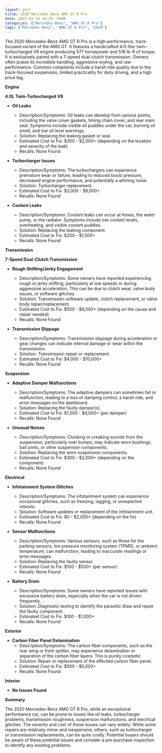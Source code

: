 ```yaml
---
layout: post
title: 2020 Mercedes-Benz AMG GT R Pro
date: 2025-03-19 10:29 -0400
categories: ["Mercedes-Benz", "AMG GT R Pro"]
tags: ["Mercedes-Benz", "AMG GT R Pro", "2020"]
---
```

The 2020 Mercedes-Benz AMG GT R Pro is a high-performance, track-focused variant of the AMG GT. It features a handcrafted 4.0-liter twin-turbocharged V8 engine producing 577 horsepower and 516 lb-ft of torque. It is exclusively paired with a 7-speed dual-clutch transmission. Owners often praise its incredible handling, aggressive styling, and raw performance. Common complaints include a harsh ride quality due to the track-focused suspension, limited practicality for daily driving, and a high price tag.

**Engine**

**4.0L Twin-Turbocharged V8**
* **Oil Leaks**
    * Description/Symptoms: Oil leaks can develop from various points, including the valve cover gaskets, timing chain cover, and rear main seal. Symptoms include visible oil puddles under the car, burning oil smell, and low oil level warnings.
    * Solution: Replacing the leaking gasket or seal.
    * Estimated Cost to Fix: $300 - $2,000+ (depending on the location and severity of the leak)
    * Recalls: None Found

* **Turbocharger Issues**
    * Description/Symptoms: The turbochargers can experience premature wear or failure, leading to reduced boost pressure, decreased engine performance, and potentially a whining noise.
    * Solution: Turbocharger replacement.
    * Estimated Cost to Fix: $3,000 - $6,000+
    * Recalls: None Found

* **Coolant Leaks**
    * Description/Symptoms: Coolant leaks can occur at hoses, the water pump, or the radiator. Symptoms include low coolant levels, overheating, and visible coolant puddles.
    * Solution: Replacing the leaking component.
    * Estimated Cost to Fix: $200 - $1,500+
    * Recalls: None Found

**Transmission**

**7-Speed Dual-Clutch Transmission**

* **Rough Shifting/Jerky Engagement**
    * Description/Symptoms: Some owners have reported experiencing rough or jerky shifting, particularly at low speeds or during aggressive acceleration. This can be due to clutch wear, valve body issues, or software glitches.
    * Solution: Transmission software update, clutch replacement, or valve body repair/replacement.
    * Estimated Cost to Fix: $500 - $8,000+ (depending on the cause and repair needed)
    * Recalls: None Found

* **Transmission Slippage**
    * Description/Symptoms: Transmission slippage during acceleration or gear changes can indicate internal damage or wear within the transmission.
    * Solution: Transmission repair or replacement.
    * Estimated Cost to Fix: $4,000 - $10,000+
    * Recalls: None Found

**Suspension**

* **Adaptive Damper Malfunctions**
    * Description/Symptoms: The adaptive dampers can sometimes fail or malfunction, leading to a loss of damping control, a harsh ride, and error messages on the dashboard.
    * Solution: Replacing the faulty damper(s).
    * Estimated Cost to Fix: $1,500 - $4,000+ (per damper)
    * Recalls: None Found

* **Unusual Noises**
    * Description/Symptoms: Clunking or creaking sounds from the suspension, particularly over bumps, may indicate worn bushings, ball joints, or other suspension components.
    * Solution: Replacing the worn suspension components.
    * Estimated Cost to Fix: $300 - $2,000+ (depending on the component)
    * Recalls: None Found

**Electrical**

* **Infotainment System Glitches**
    * Description/Symptoms: The infotainment system can experience occasional glitches, such as freezing, lagging, or unexpected reboots.
    * Solution: Software updates or replacement of the infotainment unit.
    * Estimated Cost to Fix: $0 - $2,000+ (depending on the fix)
    * Recalls: None Found

* **Sensor Malfunctions**
    * Description/Symptoms: Various sensors, such as those for the parking sensors, tire pressure monitoring system (TPMS), or ambient temperature, can malfunction, leading to inaccurate readings or error messages.
    * Solution: Replacing the faulty sensor.
    * Estimated Cost to Fix: $100 - $500+ (per sensor)
    * Recalls: None Found

* **Battery Drain**
     * Description/Symptoms: Some owners have reported issues with excessive battery drain, especially when the car is not driven frequently.
     * Solution: Diagnostic testing to identify the parasitic draw and repair the faulty component.
     * Estimated Cost to Fix: $100 - $1,000+
     * Recalls: None Found

**Exterior**

* **Carbon Fiber Panel Delamination**
    * Description/Symptoms: The carbon fiber components, such as the rear wing or front splitter, may experience delamination or separation of the carbon fiber layers. This is purely cosmetic
    * Solution: Repair or replacement of the affected carbon fiber panel.
    * Estimated Cost to Fix: $500 - $5,000+
    * Recalls: None Found

**Interior**

* **No Issues Found**

**Summary**

The 2020 Mercedes-Benz AMG GT R Pro, while an exceptional performance car, can be prone to issues like oil leaks, turbocharger problems, transmission roughness, suspension malfunctions, and electrical glitches. The severity and cost of these issues can vary widely. While some repairs are relatively minor and inexpensive, others, such as turbocharger or transmission replacements, can be quite costly. Potential buyers should be aware of these potential issues and consider a pre-purchase inspection to identify any existing problems.

